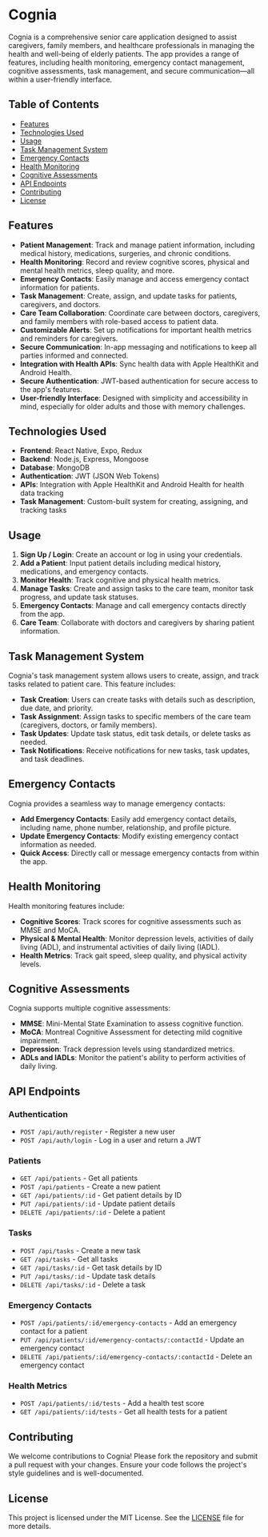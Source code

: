 # Cognia

Cognia is a comprehensive senior care application designed to assist caregivers, family members, and healthcare professionals in managing the health and well-being of elderly patients. The app provides a range of features, including health monitoring, emergency contact management, cognitive assessments, task management, and secure communication—all within a user-friendly interface.

## Table of Contents

- [Features](#features)
- [Technologies Used](#technologies-used)
- [Usage](#usage)
- [Task Management System](#task-management-system)
- [Emergency Contacts](#emergency-contacts)
- [Health Monitoring](#health-monitoring)
- [Cognitive Assessments](#cognitive-assessments)
- [API Endpoints](#api-endpoints)
- [Contributing](#contributing)
- [License](#license)

## Features

- **Patient Management**: Track and manage patient information, including medical history, medications, surgeries, and chronic conditions.
- **Health Monitoring**: Record and review cognitive scores, physical and mental health metrics, sleep quality, and more.
- **Emergency Contacts**: Easily manage and access emergency contact information for patients.
- **Task Management**: Create, assign, and update tasks for patients, caregivers, and doctors.
- **Care Team Collaboration**: Coordinate care between doctors, caregivers, and family members with role-based access to patient data.
- **Customizable Alerts**: Set up notifications for important health metrics and reminders for caregivers.
- **Secure Communication**: In-app messaging and notifications to keep all parties informed and connected.
- **Integration with Health APIs**: Sync health data with Apple HealthKit and Android Health.
- **Secure Authentication**: JWT-based authentication for secure access to the app's features.
- **User-friendly Interface**: Designed with simplicity and accessibility in mind, especially for older adults and those with memory challenges.

## Technologies Used

- **Frontend**: React Native, Expo, Redux
- **Backend**: Node.js, Express, Mongoose
- **Database**: MongoDB
- **Authentication**: JWT (JSON Web Tokens)
- **APIs**: Integration with Apple HealthKit and Android Health for health data tracking
- **Task Management**: Custom-built system for creating, assigning, and tracking tasks

## Usage

1. **Sign Up / Login**: Create an account or log in using your credentials.
2. **Add a Patient**: Input patient details including medical history, medications, and emergency contacts.
3. **Monitor Health**: Track cognitive and physical health metrics.
4. **Manage Tasks**: Create and assign tasks to the care team, monitor task progress, and update task statuses.
5. **Emergency Contacts**: Manage and call emergency contacts directly from the app.
6. **Care Team**: Collaborate with doctors and caregivers by sharing patient information.

## Task Management System

Cognia's task management system allows users to create, assign, and track tasks related to patient care. This feature includes:

- **Task Creation**: Users can create tasks with details such as description, due date, and priority.
- **Task Assignment**: Assign tasks to specific members of the care team (caregivers, doctors, or family members).
- **Task Updates**: Update task status, edit task details, or delete tasks as needed.
- **Task Notifications**: Receive notifications for new tasks, task updates, and task deadlines.

## Emergency Contacts

Cognia provides a seamless way to manage emergency contacts:

- **Add Emergency Contacts**: Easily add emergency contact details, including name, phone number, relationship, and profile picture.
- **Update Emergency Contacts**: Modify existing emergency contact information as needed.
- **Quick Access**: Directly call or message emergency contacts from within the app.

## Health Monitoring

Health monitoring features include:

- **Cognitive Scores**: Track scores for cognitive assessments such as MMSE and MoCA.
- **Physical & Mental Health**: Monitor depression levels, activities of daily living (ADL), and instrumental activities of daily living (IADL).
- **Health Metrics**: Track gait speed, sleep quality, and physical activity levels.

## Cognitive Assessments

Cognia supports multiple cognitive assessments:

- **MMSE**: Mini-Mental State Examination to assess cognitive function.
- **MoCA**: Montreal Cognitive Assessment for detecting mild cognitive impairment.
- **Depression**: Track depression levels using standardized metrics.
- **ADLs and IADLs**: Monitor the patient's ability to perform activities of daily living.

## API Endpoints

### Authentication

- `POST /api/auth/register` - Register a new user
- `POST /api/auth/login` - Log in a user and return a JWT

### Patients

- `GET /api/patients` - Get all patients
- `POST /api/patients` - Create a new patient
- `GET /api/patients/:id` - Get patient details by ID
- `PUT /api/patients/:id` - Update patient details
- `DELETE /api/patients/:id` - Delete a patient

### Tasks

- `POST /api/tasks` - Create a new task
- `GET /api/tasks` - Get all tasks
- `GET /api/tasks/:id` - Get task details by ID
- `PUT /api/tasks/:id` - Update task details
- `DELETE /api/tasks/:id` - Delete a task

### Emergency Contacts

- `POST /api/patients/:id/emergency-contacts` - Add an emergency contact for a patient
- `PUT /api/patients/:id/emergency-contacts/:contactId` - Update an emergency contact
- `DELETE /api/patients/:id/emergency-contacts/:contactId` - Delete an emergency contact

### Health Metrics

- `POST /api/patients/:id/tests` - Add a health test score
- `GET /api/patients/:id/tests` - Get all health tests for a patient

## Contributing

We welcome contributions to Cognia! Please fork the repository and submit a pull request with your changes. Ensure your code follows the project's style guidelines and is well-documented.

## License

This project is licensed under the MIT License. See the [LICENSE](LICENSE) file for more details.
